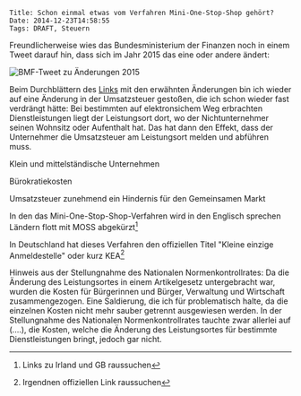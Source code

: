 	Title: Schon einmal etwas vom Verfahren Mini-One-Stop-Shop gehört?
	Date: 2014-12-23T14:58:55
    Tags: DRAFT, Steuern

Freundlicherweise wies das Bundesministerium der Finanzen noch in
einem Tweet darauf hin, dass sich im Jahr 2015 das eine oder andere
ändert:

![BMF-Tweet zu Änderungen 2015](/img/2014-12-23-tweet.png)

Beim Durchblättern des
[Links](http://www.bundesfinanzministerium.de/Content/DE/Standardartikel/Themen/Steuern/2014-12-19-Was-aendert-sich-im-Steuerrecht-im-Jahr-2015.html)
mit den erwähnten Änderungen bin ich wieder auf eine Änderung in der
Umsatzsteuer gestoßen, die ich schon wieder fast verdrängt hätte: Bei
bestimmten auf elektronsichem Weg erbrachten Dienstleistungen liegt
der Leistungsort dort, wo der Nichtunternehmer seinen Wohnsitz oder
Aufenthalt hat. Das hat dann den Effekt, dass der Unternehmer die
Umsatzsteuer am Leistungsort melden und abführen muss.

<!-- more -->

Klein und mittelständische Unternehmen

Bürokratiekosten

Umsatzsteuer zunehmend ein Hindernis für den Gemeinsamen Markt 

In den das Mini-One-Stop-Shop-Verfahren wird in den Englisch sprechen
Ländern flott mit MOSS abgekürzt[^1]

In Deutschland hat dieses Verfahren den offiziellen Titel "Kleine
einzige Anmeldestelle" oder kurz KEA[^2]

Hinweis aus der Stellungnahme des Nationalen Normenkontrollrates: Da
die Änderung des Leistungsortes in einem Artikelgesetz untergebracht
war, wurden die Kosten für Bürgerinnen und Bürger, Verwaltung und
Wirtschaft zusammengezogen. Eine Saldierung, die ich für problematisch
halte, da die einzelnen Kosten nicht mehr sauber getrennt ausgewiesen
werden. In der Stellungnahme des Nationalen Normenkontrollrates
tauchte zwar allerlei auf (....), die Kosten, welche die Änderung des
Leistungsortes für bestimmte Dienstleistungen bringt, jedoch gar
nicht. 

[^1]: Links zu Irland und GB raussuchen 
[^2]: Irgendnen offiziellen Link raussuchen 


